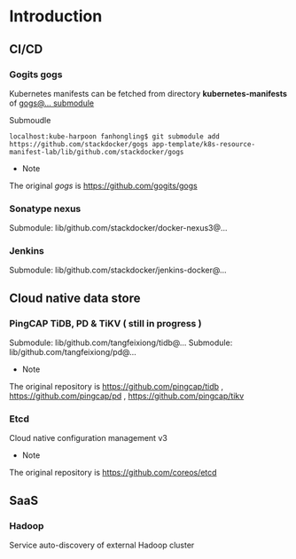 # Introduction

## CI/CD

### Gogits gogs

Kubernetes manifests can be fetched from directory **kubernetes-manifests** of [gogs@... submodule](/app-template/k8s-resource-manifest-lab/lib/github.com/stackdocker)

Submoudle

    localhost:kube-harpoon fanhongling$ git submodule add https://github.com/stackdocker/gogs app-template/k8s-resource-manifest-lab/lib/github.com/stackdocker/gogs

* Note

The original *gogs* is https://github.com/gogits/gogs

### Sonatype nexus

Submodule: lib/github.com/stackdocker/docker-nexus3@...

### Jenkins

Submodule: lib/github.com/stackdocker/jenkins-docker@...

## Cloud native data store

### PingCAP TiDB, PD & TiKV ( still in progress )

Submodule: lib/github.com/tangfeixiong/tidb@...
Submodule: lib/github.com/tangfeixiong/pd@...

* Note

The original repository is https://github.com/pingcap/tidb , https://github.com/pingcap/pd , https://github.com/pingcap/tikv

### Etcd

Cloud native configuration management v3

* Note

The original repository is https://github.com/coreos/etcd

## SaaS

### Hadoop

Service auto-discovery of external Hadoop cluster

